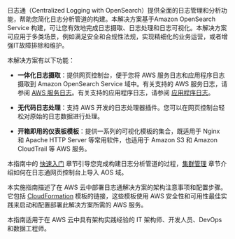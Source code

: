  日志通（Centralized Logging with OpenSearch）提供全面的日志管理和分析功能，帮助您简化日志分析管道的构建。本解决方案基于Amazon OpenSearch Service 构建，可让您有效地完成日志摄取、日志处理和日志可视化。本解决方案可应用于多类场景，例如满足安全和合规性法规，实现精细化的业务运营，或者增强IT故障排除和维护。

本解决方案有以下功能：

- **一体化日志摄取**：提供网页控制台，便于您将 AWS 服务日志和应用程序日志摄取到 Amazon OpenSearch Service 域中。有关支持的 AWS 服务日志，请参阅 [AWS 服务日志](implementation-guide/aws-services/index.md)。有关支持的应用程序日志，请参阅 [应用程序日志](implementation-guide/applications/index.md)。

- **无代码日志处理**：支持 AWS 开发的日志处理器插件。您可以在网页控制台轻松对原始的日志数据进行处理。

- **开箱即用的仪表板模板**：提供一系列的可视化模板的集合，既适用于 Nginx 和 Apache HTTP Server 等常用软件，也适用于 Amazon S3 和 Amazon CloudTrail 等 AWS 服务。

本指南中的 [快速入门](implementation-guide/getting-started/index.md) 章节引导您完成构建日志分析管道的过程，[集群管理](implementation-guide/domains/index.md) 章节介绍如何在日志通网页控制台上导入 AOS 域。

本实施指南描述了在 AWS 云中部署日志通解决方案的架构注意事项和配置步骤。它包括 [CloudFormation][cloudformation] 模板的链接，这些模板使用 AWS 安全性和可用性最佳实践来启动和配置部署此解决方案所需的 AWS 服务。

本指南适用于在 AWS 云中具有架构实践经验的 IT 架构师、开发人员、DevOps 和数据工程师。

[cloudformation]: https://aws.amazon.com/cn/cloudformation/